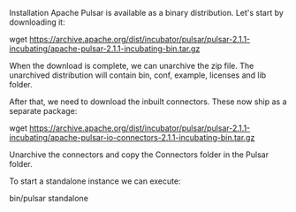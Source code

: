 Installation
Apache Pulsar is available as a binary distribution. Let's start by downloading it:

wget https://archive.apache.org/dist/incubator/pulsar/pulsar-2.1.1-incubating/apache-pulsar-2.1.1-incubating-bin.tar.gz

When the download is complete, we can unarchive the zip file. The unarchived distribution will contain bin, conf, example, licenses and lib folder.

After that, we need to download the inbuilt connectors. These now ship as a separate package:

wget https://archive.apache.org/dist/incubator/pulsar/pulsar-2.1.1-incubating/apache-pulsar-io-connectors-2.1.1-incubating-bin.tar.gz

Unarchive the connectors and copy the Connectors folder in the Pulsar folder.

To start a standalone instance we can execute:

bin/pulsar standalone

